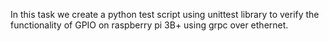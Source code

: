In this task we create a python test script using unittest library to verify the functionality of GPIO on raspberry pi 3B+ using grpc over ethernet.
